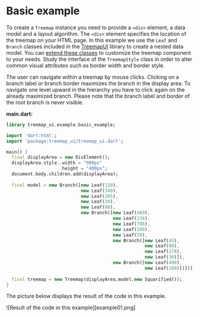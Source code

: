 Basic example
=============

To create a `Treemap` instance you need to provide a `<div>` element, a data model and a layout algorithm. The `<div>` element specifies the location of the treemap on your HTML page. In this example we use the `Leaf` and `Branch` classes included in the [TreemapUI][] library to create a nested data model. You can [extend these classes](custom_model_example.md) to customize the treemap component to your needs. Study the interface of the `TreemapStyle` class in order to alter common visual attributes such as border width and border style. 

The user can navigate within a treemap by mouse clicks. Clicking on a branch label or branch border maximizes the branch in the display area. To navigate one level upward in the hierarchy you have to click again on the already maximized branch. Please note that the branch label and border of the root branch is never visible.

**main.dart:**
```Dart
library treemap_ui.example.basic_example;

import 'dart:html';
import 'package:treemap_ui/treemap_ui.dart';

main() {
  final displayArea = new DivElement();
  displayArea.style..width = "900px"
                   ..height = "400px";
  document.body.children.add(displayArea);
  
  final model = new Branch([new Leaf(110), 
                            new Leaf(340), 
                            new Leaf(205), 
                            new Leaf(20),
                            new Leaf(80),
                            new Branch([new Leaf(489),
                                        new Leaf(134),
                                        new Leaf(708),
                                        new Leaf(100),
                                        new Leaf(30),
                                        new Branch([new Leaf(45),
                                                    new Leaf(90),
                                                    new Leaf(278),
                                                    new Leaf(30)]),
                                        new Branch([new Leaf(400),
                                                    new Leaf(100)])])]);
  
  final treemap = new Treemap(displayArea,model,new Squarified());
}
```

The picture below displays the result of the code in this example.

![Result of the code in this example][example01.png]

[TreemapUI]: https://github.com/usommerl/treemap_ui/
[squarified layout algorithm]: http://www.win.tue.nl/~vanwijk/stm.pdf
